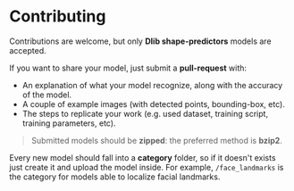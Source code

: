 # Contributing
Contributions are welcome, but only **Dlib shape-predictors** models are accepted.

If you want to share your model, just submit a **pull-request** with:
- An explanation of what your model recognize, along with the accuracy of the model.
- A couple of example images (with detected points, bounding-box, etc).
- The steps to replicate your work (e.g. used dataset, training script, training parameters, etc).

> Submitted models should be **zipped**: the preferred method is **bzip2**.

Every new model should fall into a **category** folder, so if it doesn't exists just create it and upload the model inside. For example, `/face_landmarks` is the category for models able to localize facial landmarks.